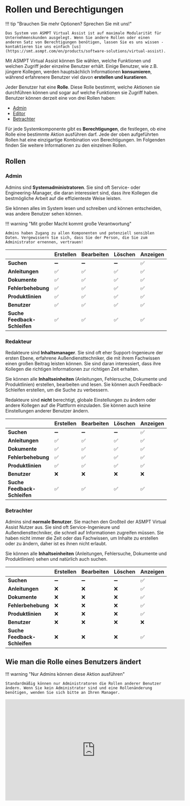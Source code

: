 # Rollen und Berechtigungen

!!! tip "Brauchen Sie mehr Optionen? Sprechen Sie mit uns!"

    Das System von ASMPT Virtual Assist ist auf maximale Modularität für Unternehmenskunden ausgelegt. Wenn Sie andere Rollen oder einen anderen Satz von Berechtigungen benötigen, lassen Sie es uns wissen - kontaktieren Sie uns einfach [us](https://smt.asmpt.com/en/products/software-solutions/virtual-assist).

Mit ASMPT Virtual Assist können Sie wählen, welche Funktionen und welchen Zugriff jeder einzelne Benutzer erhält. Einige Benutzer, wie z.B. jüngere Kollegen, werden hauptsächlich Informationen **konsumieren**, während erfahrenere Benutzer viel davon **erstellen und kuratieren**.

Jeder Benutzer hat eine **Rolle**. Diese Rolle bestimmt, welche Aktionen sie durchführen können und sogar auf welche Funktionen sie Zugriff haben. Benutzer können derzeit eine von drei Rollen haben: 

- [Admin](#admin)
- [Editor](#editor)
- [Betrachter](#viewer)

Für jede Systemkomponente gibt es **Berechtigungen**, die festlegen, ob eine Rolle eine bestimmte Aktion ausführen darf. Jede der oben aufgeführten Rollen hat eine einzigartige Kombination von Berechtigungen. Im Folgenden finden Sie weitere Informationen zu den einzelnen Rollen.

## Rollen

### Admin

Admins sind **Systemadministratoren**. Sie sind oft Service- oder Engineering-Manager, die daran interessiert sind, dass ihre Kollegen die bestmögliche Arbeit auf die effizienteste Weise leisten. 

Sie können alles im System lesen und schreiben und können entscheiden, was andere Benutzer sehen können.

!!! warning "Mit großer Macht kommt große Verantwortung"

    Admins haben Zugang zu allen Komponenten und potenziell sensiblen Daten. Vergewissern Sie sich, dass Sie der Person, die Sie zum Administrator ernennen, vertrauen!

| | Erstellen | Bearbeiten | Löschen | Anzeigen |
|-----------------------|--------|------|--------|------|
| **Suchen** |➖|➖|➖|✅|
| **Anleitungen** |✅|✅|✅|✅|
| **Dokumente** |✅|✅|✅|✅|
| **Fehlerbehebung** |✅|✅|✅|✅|
| **Produktlinien** |✅|✅|✅|✅|
| **Benutzer** |✅|✅|✅|✅|
| **Suche Feedback-Schleifen** |✅|✅|✅|✅|

### Redakteur

Redakteure sind **Inhaltsmanager**. Sie sind oft eher Support-Ingenieure der ersten Ebene, erfahrene Außendiensttechniker, die mit ihrem Fachwissen einen großen Beitrag leisten können. Sie sind daran interessiert, dass ihre Kollegen die richtigen Informationen zur richtigen Zeit erhalten. 

Sie können alle **Inhaltseinheiten** (Anleitungen, Fehlersuche, Dokumente und Produktlinien) erstellen, bearbeiten und lesen. Sie können auch Feedback-Schleifen erstellen, um die Suche zu verbessern.

Redakteure sind **nicht** berechtigt, globale Einstellungen zu ändern oder andere Kollegen auf die Plattform einzuladen. Sie können auch keine Einstellungen anderer Benutzer ändern.

| | Erstellen | Bearbeiten | Löschen | Anzeigen |
|-----------------------|--------|------|--------|------|
| **Suchen** |➖|➖|➖|✅|
| **Anleitungen** |✅|✅|✅|✅|
| **Dokumente** |✅|✅|✅|✅|
| **Fehlerbehebung** |✅|✅|✅|✅|
| **Produktlinien** |✅|✅|✅|✅|
| **Benutzer** |❌|❌|❌|❌|
| **Suche Feedback-Schleifen** |✅|✅|✅|✅|

### Betrachter

Admins sind **normale Benutzer**. Sie machen den Großteil der ASMPT Virtual Assist Nutzer aus. Sie sind oft Service-Ingenieure und Außendiensttechniker, die schnell auf Informationen zugreifen müssen. Sie haben nicht immer die Zeit oder das Fachwissen, um Inhalte zu erstellen oder zu ändern, daher ist es ihnen nicht erlaubt.

Sie können alle **Inhaltseinheiten** (Anleitungen, Fehlersuche, Dokumente und Produktlinien) sehen und natürlich auch suchen.

| | Erstellen | Bearbeiten | Löschen | Anzeigen |
|-----------------------|--------|------|--------|------|
| **Suchen** |➖|➖|➖|✅|
| **Anleitungen** |❌|❌|❌|✅|
| **Dokumente** |❌|❌|❌|✅|
| **Fehlerbehebung** |❌|❌|❌|✅|
| **Produktlinien** |❌|❌|❌|✅|
| **Benutzer** |❌|❌|❌|❌|
| **Suche Feedback-Schleifen** |❌|❌|❌|✅|

## Wie man die Rolle eines Benutzers ändert

!!! warning "Nur Admins können diese Aktion ausführen"

    Standardmäßig können nur Administratoren die Rollen anderer Benutzer ändern. Wenn Sie kein Administrator sind und eine Rollenänderung benötigen, wenden Sie sich bitte an Ihren Manager.

<p align="center">
<iframe width="560" height="315" src="https://www.youtube.com/embed/vvCPLvc_bmM" title="Editing users' roles" frameborder="0" allow="accelerometer; autoplay; clipboard-write; encrypted-media; gyroscope; picture-in-picture" allowfullscreen></iframe>
</p>